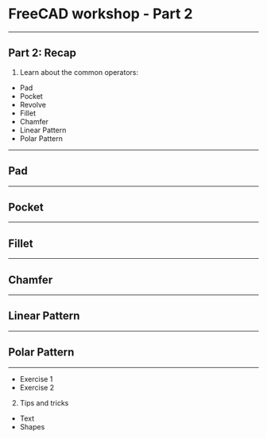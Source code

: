 # FreeCAD workshop - Part 2

---

## Part 2: Recap

1. Learn about the common operators:
- Pad
- Pocket
- Revolve
- Fillet
- Chamfer
- Linear Pattern
- Polar Pattern

---

## Pad

---

## Pocket

---

## Fillet

---

## Chamfer

---

## Linear Pattern

---

## Polar Pattern

---


- Exercise 1
- Exercise 2

2. Tips and tricks

- Text
- Shapes